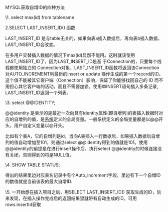 MYSQL获取自增ID的四种方法

 

\1. select max(id) from tablename 

 

2.SELECT LAST_INSERT_ID() 函数 

 

LAST_INSERT_ID 是与table无关的，如果向表a插入数据后，再向表b插入数据，LAST_INSERT_ID会改变。 

 

在多用户交替插入数据的情况下max(id)显然不能用。这时就该使用LAST_INSERT_ID了，因为LAST_INSERT_ID是基 于Connection的，只要每个线程都使用独立的 Connection对象，LAST_INSERT_ID函数将返回该Connection对AUTO_INCREMENT列最新的insert or update 操作生成的第一个record的ID。这个值不能被其它客户端（Connection）影响，保证了你能够找回自己的 ID 而不用担心其它客户端的活动，而且不需要加锁。使用单INSERT语句插入多条记录, LAST_INSERT_ID返回一个列表。 

 

\3. select @@IDENTITY; 

 

@@identity 是表示的是最近一次向具有identity属性(即自增列)的表插入数据时对应的自增列的值，是[系统](http://www.2cto.com/os/)定义的全局变量。一般系统定义的全局变量都是以@@开头，用户自定义变量以@开头。 

 

比如有个表A，它的自增列是id，当向A表插入一行数据后，如果插入数据后自增列的值自动增加至101，则通过select @@identity得到的值就是101。使用@@identity的前提是在进行insert操作后，执行select @@identity的时候连接没有关闭，否则得到的将是NULL值。 

 

\4. SHOW TABLE STATUS; 

 

得出的结果里边对应表名记录中有个Auto_increment字段，里边有下一个自增ID的数值就是当前该表的最大自增ID.



\5. 一开始想在插入项目之后，用SELECT LAST_INSERT_ID() 获取生成的ID，后来发现，在插入操作完成后的返回结果里就带有自动生成的ID。可用rows.insertId获取